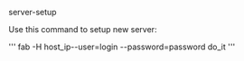 server-setup

Use this command to setup new server:

'''
fab -H host_ip--user=login --password=password do_it
'''

